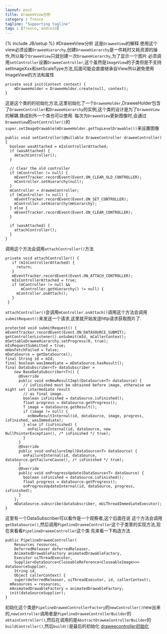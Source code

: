 ```yaml
---
layout: post
title: DraweeView分析
category : fresco
tagline: "Supporting tagline"
tags : [fresco, android]
---
```

{% include JB/setup %}
#DraweeView分析
这是```DraweeView```的解释.使用这个view必须设置```DraweeHierarchy```,创建```DraweeHierarchy```是一件耗时又耗资源的操作,所以每个```DraweeView```只就创建一次```DraweeHierarchy```,为了显示一个图片
必须调用```setController```设置```DraweeController```,这个虽然是```ImageView```的子类但是不支持setImageXxx和setScaleType方法,后面可能会直接继承自View所以避免使用ImageView的方法和属性

    private void init(Context context) {
        mDraweeHolder = DraweeHolder.create(null, context);
    }

这是这个类的的初始化方法,这里初始化了一个```DraweeHolder```,DraweeHolder包含了```DraweeController```和```DraweeHierarchy```的实例,这个类的设计是为了```DraweeView```的解耦.换成别外一个类也可以使用.
每次为````DraweeView````更新图像时,会通过```DraweeView```的```setController()```的```super.setImageDrawable(mDraweeHolder.getTopLevelDrawable())```来设置图像

    public void setController(@Nullable DraweeController draweeController) {
      boolean wasAttached = mIsControllerAttached;
      if (wasAttached) {
        detachController();
      }

      // Clear the old controller
      if (mController != null) {
        mEventTracker.recordEvent(Event.ON_CLEAR_OLD_CONTROLLER);
        mController.setHierarchy(null);
      }
      mController = draweeController;
      if (mController != null) {
        mEventTracker.recordEvent(Event.ON_SET_CONTROLLER);
        mController.setHierarchy(mHierarchy);
      } else {
        mEventTracker.recordEvent(Event.ON_CLEAR_CONTROLLER);
      }

      if (wasAttached) {
        attachController();
      }
    }

调用这个方法会调用```attachController()```方法

    private void attachController() {
       if (mIsControllerAttached) {
         return;
       }
       mEventTracker.recordEvent(Event.ON_ATTACH_CONTROLLER);
       mIsControllerAttached = true;
       if (mController != null &&
           mController.getHierarchy() != null) {
         mController.onAttach();
       }
     }
 ```attachController()```会调用```mController.onAttach()```调用这个方法会调用```submitRequest()```来发送一个请求,这里就开始发送http请求获取图片了.

    protected void submitRequest() {
    mEventTracker.recordEvent(Event.ON_DATASOURCE_SUBMIT);
    getControllerListener().onSubmit(mId, mCallerContext);
    mSettableDraweeHierarchy.setProgress(0, true);
    mIsRequestSubmitted = true;
    mHasFetchFailed = false;
    mDataSource = getDataSource();
    final String id = mId;
    final boolean wasImmediate = mDataSource.hasResult();
    final DataSubscriber<T> dataSubscriber =
        new BaseDataSubscriber<T>() {
          @Override
          public void onNewResultImpl(DataSource<T> dataSource) {
            // isFinished must be obtained before image, otherwise we might set intermediate result
            // as final image.
            boolean isFinished = dataSource.isFinished();
            float progress = dataSource.getProgress();
            T image = dataSource.getResult();
            if (image != null) {
              onNewResultInternal(id, dataSource, image, progress, isFinished, wasImmediate);
            } else if (isFinished) {
              onFailureInternal(id, dataSource, new NullPointerException(), /* isFinished */ true);
            }
          }
          @Override
          public void onFailureImpl(DataSource<T> dataSource) {
            onFailureInternal(id, dataSource, dataSource.getFailureCause(), /* isFinished */ true);
          }
          @Override
          public void onProgressUpdate(DataSource<T> dataSource) {
            boolean isFinished = dataSource.isFinished();
            float progress = dataSource.getProgress();
            onProgressUpdateInternal(id, dataSource, progress, isFinished);
          }
        };
        mDataSource.subscribe(dataSubscriber, mUiThreadImmediateExecutor);
    }

这里有一个DataSubscriber可以看作是一个观察者,这个后面在说
这个方法会调用```getDataSource()```,然后调用```PipelineDraeeeController```这个子类里的实现方法,现在来看看```PipelineDraeeeController```这个类
先来看一下构造方法

    public PipelineDraweeController(
        Resources resources,
        DeferredReleaser deferredReleaser,
        AnimatedDrawableFactory animatedDrawableFactory,
        Executor uiThreadExecutor,
        Supplier<DataSource<CloseableReference<CloseableImage>>> dataSourceSupplier,
        String id,
        Object callerContext) {
        super(deferredReleaser, uiThreadExecutor, id, callerContext);
      mResources = resources;
      mAnimatedDrawableFactory = animatedDrawableFactory;
      init(dataSourceSupplier);
    }

初始化这个类是```PipelineDraweeControllerFactory```的```newController()```new出来的,```newController```调用者是```PipelineDraweeControllerBuilder```的```obtainController()```,然后在调用的是```AbstractDraweeControllerBuilder```的```buildController()```,然后```build()```是最后的初始化
[draweecontroller初始化](http://wlanjie.github.io/blog/image/draweeController_init.jpg)
